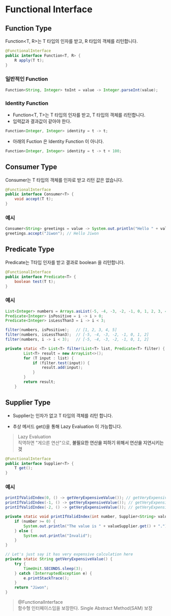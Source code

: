 # Functional Interface

## Function Type

Function<T, R>는 T 타입의 인자를 받고, R 타입의 객체를 리턴합니다.

```java
@FunctionalInterface
public interface Function<T, R> {
    R apply(T t);
}
```

### 일반적인 Function

```java
Function<String, Integer> toInt = value -> Integer.parseInt(value);
```

### Identity Function

- Function<T, T>는 T 타입의 인자를 받고, T 타입의 객체를 리턴합니다.
- 입력값과 결과값이 같아야 한다.

```java
Function<Integer, Integer> identity = t -> t;
```

- 아래의 Fuction 은 Identity Function 이 아니다.
```java
Function<Integer, Integer> identity = t -> t + 100;
```

## Consumer Type

Consumer<T>는 T 타입의 객체를 인자로 받고 리턴 값은 없습니다.

```java
@FunctionalInterface
public interface Consumer<T> {
    void accept(T t);
}
```

### 예시

```java
Consumer<String> greetings = value -> System.out.println("Hello " + value);
greetings.accept("Jiwon"); // Hello Jiwon
```

## Predicate Type

Predicate<T>는 T타입 인자를 받고 결과로 boolean 을 리턴합니다.

```java
@FunctionalInterface
public interface Predicate<T> {
    boolean test(T t);
}
```

### 예시

```java
List<Integer> numbers = Arrays.asList(-5, -4, -3, -2, -1, 0, 1, 2, 3, 4, 5);
Predicate<Integer> isPositive = i -> i > 0;
Predicate<Integer> isLessThan3 = i -> i < 3;

filter(numbers, isPositive);   // [1, 2, 3, 4, 5]
filter(numbers, isLessThan3);  // [-5, -4, -3, -2, -1, 0, 1, 2]
filter(numbers, i -> i < 3);   // [-5, -4, -3, -2, -1, 0, 1, 2]
```

```java
private static <T> List<T> filter(List<T> list, Predicate<T> filter) {
        List<T> result = new ArrayList<>();
        for (T input : list) {
            if (filter.test(input)) {
                result.add(input);
            }
        }
        return result;
    }
```

## Supplier Type

- Supplier<T>는 인자가 없고 T 타입의 객체를 리턴 합니다.

- 추상 메서드 get()을 통해 Lazy Evaluation 이 가능합니다.

> Lazy Evaluation   
> 직역하면 "게으른 연산"으로, **불필요한 연산을 피하기 위해서 연산을 지연시키는 것**

```java
@FunctionalInterface
public interface Supplier<T> {
    T get();
}
```

### 예시

```java
printIfValidIndex(0, () -> getVeryExpensiveValue()); // getVeryExpensiveValue 실행 O
printIfValidIndex(-1, () -> getVeryExpensiveValue()); // getVeryExpensiveValue 실행 X
printIfValidIndex(-2, () -> getVeryExpensiveValue()); // getVeryExpensiveValue 실행 X
```

```java
private static void printIfValidIndex(int number, Supplier<String> valueSupplier) {
    if (number >= 0) {
        System.out.println("The value is " + valueSupplier.get() + ".");
    } else {
        System.out.println("Invalid");
    }
}

// Let's just say it has very expensive calculation here
private static String getVeryExpensiveValue() {
    try {
        TimeUnit.SECONDS.sleep(3);
    } catch (InterruptedException e) {
        e.printStackTrace();
    }
    return "Jiwon";
}
```

> @FunctionalInterface   
> 함수형 인터페이스임을 보장한다. Single Abstract Method(SAM) 보장